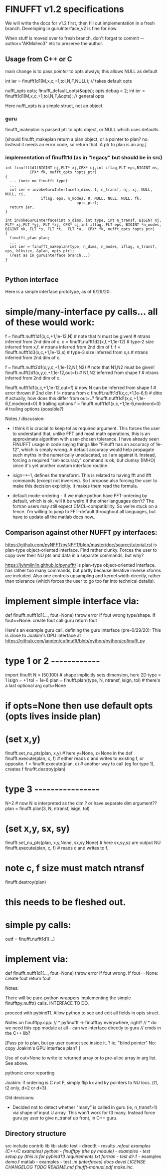 # FINUFFT v1.2 specifications

We will write the docs for v1.2 first, then fill out implementation in a
fresh branch.
Developing in guruInterface_v2 is fine for now.

When stuff is moved over to fresh branch,
don't forget to commit --author="AKMalleo3" etc to preserve the author.



## Usage from C++ or C

main change is to pass *pointer* to opts always; this allows NULL as default

int ier = finufft1d1(M,x,c,+1,tol,N,F,NULL);       // takes default opts

nufft_opts opts;
finufft_default_opts(&opts);
opts.debug = 2;
int ier = finufft1d1(M,x,c,+1,tol,N,F,&opts);       // general opts

Here nufft_opts is a simple struct, not an object.


### guru


finufft_makeplan is passed ptr to opts object, or NULL which uses defaults.

[should finufft_makeplan return a plan object, or a pointer to plan? no.
Instead it needs an error code, so return that. A ptr to plan is an arg.]



### implementation of finufft1d (as in "legacy" but should be in src)

```
int finufft1d1(BIGINT nj,FLT* xj,CPX* cj,int iflag,FLT eps,BIGINT ms,
	       CPX* fk, nufft_opts *opts_ptr)
{
  ... (note no finufft_type)
  ...
  int ier = invokeGuruInterface(n_dims, 1, n_transf, nj, xj, NULL, NULL, cj,
				iflag, eps, n_modes, 0, NULL, NULL, NULL, fk,
                                opts_ptr);
  return ier;
}

int invokeGuruInterface(int n_dims, int type, int n_transf, BIGINT nj, 
FLT* xj,FLT *yj, FLT *zj, CPX* cj,int iflag, FLT eps, BIGINT *n_modes, BIGINT nk, FLT *s, FLT *t,  FLT *u,  CPX* fk, nufft_opts *opts_ptr)
{
  finufft_plan plan;
  ...
  int ier = finufft_makeplan(type, n_dims, n_modes, iflag, n_transf, eps, blksize, &plan, opts_ptr);
  (rest as in guruInterface branch...)
}


```




## Python interface

Here is a simple interface prototype, as of 6/29/20:

# simple/many-interface py calls... all of these would work:

f = finufft.nufft1d1(x,c,+1,1e-12,N)          # note that N must be given!
                                       # ntrans inferred from 2nd dim of c.
c = finufft.nufft1d2(x,f,+1,1e-12)          # type-2 size inferred from x,f.
                                       # ntrans inferred from 2nd dim of f.
f = finufft.nufft1d3(x,c,+1,1e-12,s)          # type-3 size inferred from x,s
                                       # ntrans inferred from 2nd dim of c.

f = finufft.nufft2d1(x,y,c,+1,1e-12,N1,N2)   # note that N1,N2 must be given!
finufft.nufft2d1(x,y,c,+1,1e-12,out=f)   # N1,N2 inferred from shape f
                                       # ntrans inferred from 2nd dim of c.

finufft.nufft1d1(x,c,+1,1e-12,out=f)        # now N can be inferred from shape f
                                    # error thrown if 2nd dim f != ntrans from c
finufft.nufft1d1(x,c,+1,1e-6,f)             # ditto
                                   # actually, how does this differ from out=..?
finufft.nufft1d1(x,c,+1,1e-6,f,modeord=0)    # trailing options
f = finufft.nufft1d1(x,c,+1,1e-6,modeord=0)    # trailing options (possible?)


Notes / discussion:

* I think it is crucial to keep tol as required argument.
This forces the user to understand that, unlike FFT and most math operations,
this is an approximate algorithm with user-chosen tolerance.
I have already seen FINUFFT usage in code saying things like
"Finufft has an accuracy of 1e-12", which is simply wrong. A default accuracy
would help propagate such myths in the numerically uneducated, so I am
against it.
Instead, forcing a required "set-accuracy" command is ok,
but clumsy (IMHO) since it's yet another custom interface routine.

* isign=+-1, defines the transform. This is related to having fft and
ifft commands (except not inverses). So I propose also forcing the
user to make this decision explicitly. It makes them read the formula.

* default mode-ordering - if we make python have FFT-ordering by default,
which is ok, will it be weird if the other languages don't?
The fortran users may still expect CMCL-compatibility. So we're stuck on a
fence. I'm willing to jump to FFT-default throughout all languages,
but have to update all the matlab docs now...


## Comparison against other NUFFT py interfaces:

https://github.com/pyNFFT/pyNFFT/blob/master/doc/source/tutorial.rst
is plan-type object-oriented interface.
Find rather clunky.
Forces the user to copy over their NU pts and data in a separate commands,
but why?

https://jyhmiinlin.github.io/pynufft/
is plan-type object-oriented interface.
has rather too many commands, but partly because iterative inverse xforms
are included. Also one controls upsampling and kernel width directly,
rather than tolerance (which forces the user to go too far into technical
details).



# implement simple interface via:
def finufft.nufft1d1(..., fout=None)
  throw error if fout wrong type/shape.
  If fout==None:
    create fout
  call guru
  return fout


Here's an example guru call, defining the guru interface (pre-6/29/20):
This is close to Joakim's GPU interface at
https://github.com/janden/cufinufft/blob/python/python/cufinufft.py

# type 1 or 2 ------------
import finufft
N = (50,100)     # shape implicitly sets dimension, here 2D
type = 1
isign = +1
tol = 1e-6
plan = finufft.plan(type, N, ntransf, isign, tol)     # there's a last optional arg opts=None
  # if opts=None then use default opts  (opts lives inside plan)
# (set x,y)
finufft.set_nu_pts(plan, x,y)     # here y=None, z=None in the def
finufft.execute(plan, c, f)    # either reads c and writes to existing f, or opposite.
f = finufft.execute(plan, c)    # another way to call (eg for type 1), creates f
finufft.destroy(plan)

# type 3 ----------------
N=2    # now N is interpreted as the dim ? or have separate dim argument??
plan = finufft.plan(3, N, ntransf, isign, tol)
# (set x,y, sx, sy)
finufft.set_nu_pts(plan, x,y,None, sx,sy,None)  # here sx,sy,sz are output NU  
finufft.execute(plan, c, f)    # reads c and writes to f.
# note c, f size must match ntransf
finufft.destroy(plan)

# this needs to be fleshed out.

# simple py calls:
outf = finufft.nufft1d1(...)
# implement via:
def finufft.nufft1d1(..., fout=None)
  throw error if fout wrong.
  If fout==None:
    create fout
  return fout




Notes:

There will be pure-python wrappers implementing
the simple finufftpy.nufft() calls.
INTERFACE TO DO.

proceed with pybind11. Allow python to see and edit all fields in opts struct.

Notes on finufftpy.cpp:
// * pyfinufft -> finufftpy everywhere,  right?
// * do we need this cpp module at all - can we interface directly to guru
//   cmds in the C++ lib?

[Pass ptr to plan, but py user cannot see inside it. ?  ie, "blind pointer"
No: copy Joakim's GPU interface plan?
]


Use of out=None to write to returned array or to pre-alloc array in arg
list. See above.

pythonic error reporting

Joakim: if ordering is C not F, simply flip kx and ky pointers to NU locs.
(t1, t2 only, d=2 or d=3).


Old decisions:

* Decided not to detect whether "many" is called in guru (ie, n_transf>1)
via shape of input U array. This won't work for t3 many.
Instead force guru py user to give n_transf up front, in C++ guru.





## Directory structure

src
include
contrib
lib
lib-static
test   - directft
       - results
                *.refout
examples (C++/C examples)
python - finufftpy (the py module)
       - examples
       - test
       setup.py    (this is for pybind11)
       requirements.txt
fortran - test
                dir*.f
        - examples
                *demo*.f
matlab - examples
       - test
       *.m (interfaces)
docs
devel
LICENSE
CHANGELOG
TODO
README.md
finufft-manual.pdf
make.inc.*
